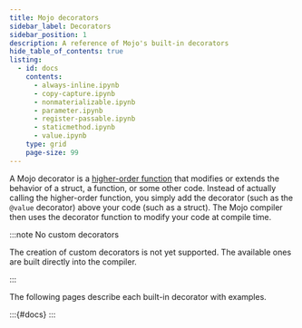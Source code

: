 ```yaml
---
title: Mojo decorators
sidebar_label: Decorators
sidebar_position: 1
description: A reference of Mojo's built-in decorators
hide_table_of_contents: true
listing:
  - id: docs
    contents:
      - always-inline.ipynb
      - copy-capture.ipynb
      - nonmaterializable.ipynb
      - parameter.ipynb
      - register-passable.ipynb
      - staticmethod.ipynb
      - value.ipynb
    type: grid
    page-size: 99
---
```


A Mojo decorator is a [higher-order
function](https://en.wikipedia.org/wiki/Higher-order_function) that modifies or
extends the behavior of a struct, a function, or some other code. Instead of
actually calling the higher-order function, you simply add the decorator (such
as the `@value` decorator) above your code (such as a struct). The Mojo
compiler then uses the decorator function to modify your code at compile time.

:::note No custom decorators

The creation of custom decorators is not yet supported. The available ones are
built directly into the compiler.

:::

The following pages describe each built-in decorator with examples.

:::{#docs}
:::
